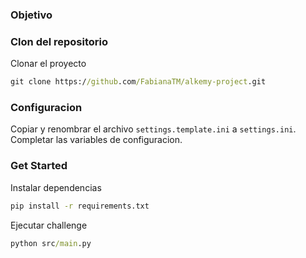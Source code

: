 ### Objetivo


### Clon del repositorio

Clonar el proyecto
```cmd
git clone https://github.com/FabianaTM/alkemy-project.git
```

### Configuracion

Copiar y renombrar el archivo `settings.template.ini` a `settings.ini`.
Completar las variables de configuracion.

### Get Started
Instalar dependencias

```cmd
pip install -r requirements.txt
```

Ejecutar challenge
```cmd
python src/main.py
```